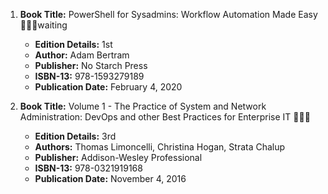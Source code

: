1. **Book Title:**  PowerShell for Sysadmins: Workflow Automation Made Easy 📒🔐🚫waiting
   - **Edition Details:** 1st
   - **Author:** Adam Bertram
   - **Publisher:** No Starch Press
   - **ISBN-13:** 978-1593279189
   - **Publication Date:** February 4, 2020

2. **Book Title:** Volume 1 - The Practice of System and Network Administration: DevOps and other Best Practices for Enterprise IT 📒🔐✅ 
   - **Edition Details:** 3rd  
   - **Authors:** Thomas Limoncelli, Christina Hogan, Strata Chalup  
   - **Publisher:** Addison-Wesley Professional  
   - **ISBN-13:** 978-0321919168  
   - **Publication Date:** November 4, 2016
